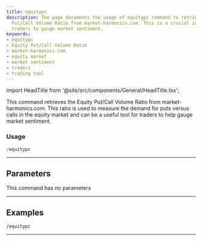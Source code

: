 ```yaml
---
title: equitypc
description: The page documents the usage of equitypc command to retrieve the Equity
  Put/Call Volume Ratio from market-harmonics.com. This is a crucial indicator for
  traders to gauge market sentiment.
keywords:
- equitypc
- Equity Put/Call Volume Ratio
- market-harmonics.com
- equity market
- market sentiment
- traders
- trading tool
---
```


import HeadTitle from '@site/src/components/General/HeadTitle.tsx';

<HeadTitle title="equitypc - Options - Telegram - Reference | OpenBB Bot Docs" />

This command retrieves the Equity Put/Call Volume Ratio from market-harmonics.com. This ratio is used to measure the demand for puts versus calls in the equity market and can be a useful tool for traders to help gauge market sentiment.

### Usage

```python wordwrap
/equitypc
```

---

## Parameters

This command has no parameters



---

## Examples

```
/equitypc
```
---
